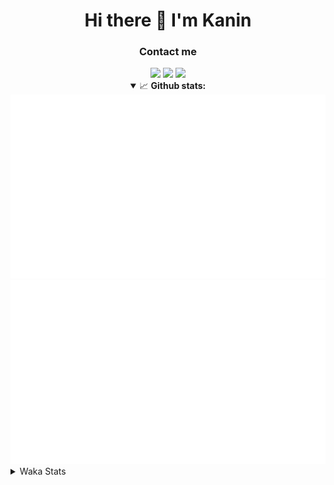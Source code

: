<div align="center">
 <h1>Hi there 👋 I'm Kanin</h1>
 <h3>Contact me</h3>
 <a href="mailto:im@kanin.dev"><img src="https://img.shields.io/badge/gmail-%23D14836.svg?&style=for-the-badge&logo=gmail&logoColor=white"/></a>
 <a href="https://twitter.com/KaninDev"><img src="https://img.shields.io/badge/twitter-%231DA1F2.svg?&style=for-the-badge&logo=twitter&logoColor=white"/></a>
 <a href="https://www.linkedin.com/in/KaninDev"><img src="https://img.shields.io/badge/linkedin-%230077B5.svg?&style=for-the-badge&logo=linkedin&logoColor=white"/></a>
<details open>
  <summary>📈 <b>Github stats:</b></summary>
  <img src="https://github.com/Kanin/Kanin/blob/master/scripts/GitHubStats/generated/overview.svg"/>
  <img src="https://github.com/Kanin/Kanin/blob/master/scripts/GitHubStats/generated/languages.svg"/>
</details>
</div>

<details>
 <summary>Waka Stats</summary>

<!--START_SECTION:waka-->
![Profile Views](http://img.shields.io/badge/Profile%20Views-7-blue)

![Lines of code](https://img.shields.io/badge/From%20Hello%20World%20I%27ve%20Written-32760%20lines%20of%20code-blue)

**🐱 My Github Data** 

> 🏆 222 Contributions in the Year 2021
 > 
> 📦 35.8 kB Used in Github's Storage 
 > 
> 🚫 Not Opted to Hire
 > 
> 📜 11 Public Repositories 
 > 
> 🔑 5 Private Repositories  
 > 
**I'm an Early 🐤** 

```text
🌞 Morning    104 commits    ████░░░░░░░░░░░░░░░░░░░░░   18.41% 
🌆 Daytime    218 commits    █████████░░░░░░░░░░░░░░░░   38.58% 
🌃 Evening    117 commits    █████░░░░░░░░░░░░░░░░░░░░   20.71% 
🌙 Night      126 commits    █████░░░░░░░░░░░░░░░░░░░░   22.3%

```
📅 **I'm Most Productive on Monday** 

```text
Monday       127 commits    █████░░░░░░░░░░░░░░░░░░░░   22.48% 
Tuesday      86 commits     ███░░░░░░░░░░░░░░░░░░░░░░   15.22% 
Wednesday    96 commits     ████░░░░░░░░░░░░░░░░░░░░░   16.99% 
Thursday     63 commits     ██░░░░░░░░░░░░░░░░░░░░░░░   11.15% 
Friday       50 commits     ██░░░░░░░░░░░░░░░░░░░░░░░   8.85% 
Saturday     55 commits     ██░░░░░░░░░░░░░░░░░░░░░░░   9.73% 
Sunday       88 commits     ████░░░░░░░░░░░░░░░░░░░░░   15.58%

```


📊 **This Week I Spent My Time On** 

```text
⌚︎ Time Zone: America/New_York

💬 Programming Languages: 
Python                   15 hrs 57 mins      ████████████░░░░░░░░░░░░░   47.72% 
HTML                     7 hrs 52 mins       ██████░░░░░░░░░░░░░░░░░░░   23.55% 
JavaScript               5 hrs 25 mins       ████░░░░░░░░░░░░░░░░░░░░░   16.25% 
CSS                      1 hr 44 mins        █░░░░░░░░░░░░░░░░░░░░░░░░   5.23% 
Docker                   1 hr 4 mins         ░░░░░░░░░░░░░░░░░░░░░░░░░   3.21%

🔥 Editors: 
PyCharm                  33 hrs 22 mins      █████████████████████████   99.83% 
IntelliJ                 3 mins              ░░░░░░░░░░░░░░░░░░░░░░░░░   0.17%

🐱‍💻 Projects: 
nginx-ui                 29 hrs 59 mins      ██████████████████████░░░   89.71% 
Naila.py                 3 hrs 23 mins       ██░░░░░░░░░░░░░░░░░░░░░░░   10.12% 
Kanin                    3 mins              ░░░░░░░░░░░░░░░░░░░░░░░░░   0.17% 
Unknown Project          0 secs              ░░░░░░░░░░░░░░░░░░░░░░░░░   0.0%

💻 Operating System: 
Linux                    33 hrs 26 mins      █████████████████████████   100.0%

```

**I Mostly Code in Python** 

```text
Python                   21 repos            ███████████████████░░░░░░   77.78% 
JavaScript               3 repos             ██░░░░░░░░░░░░░░░░░░░░░░░   11.11% 
Kotlin                   1 repo              █░░░░░░░░░░░░░░░░░░░░░░░░   3.7% 
HTML                     1 repo              █░░░░░░░░░░░░░░░░░░░░░░░░   3.7% 
Java                     1 repo              █░░░░░░░░░░░░░░░░░░░░░░░░   3.7%

```


**Timeline**

![Chart not found](https://raw.githubusercontent.com/Kanin/Kanin/master/charts/bar_graph.png) 


 Last Updated on 24/06/2021
<!--END_SECTION:waka-->
</details>
